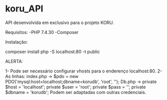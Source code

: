 # koru_API

API desenvolvida em exclusivo para o projeto KORU.

Requisitos:
-PHP 7.4.30
-Composer

Instalação:

composer install
php -S localhost:80 -t public


ALERTA:

1- Pode ser necessário configurar vhosts para o enderenço localhost:80.
2- As linhas:
  index.php -> $pdo = new PDO('mysql:host=localhost;dbname=korudb', 'root', '');
  Db.php -> private $host = 'localhost'; private $user = 'root'; private $pass = ''; private $dbname = 'korudb';
Podem ser adaptadas com outras credenciais.
